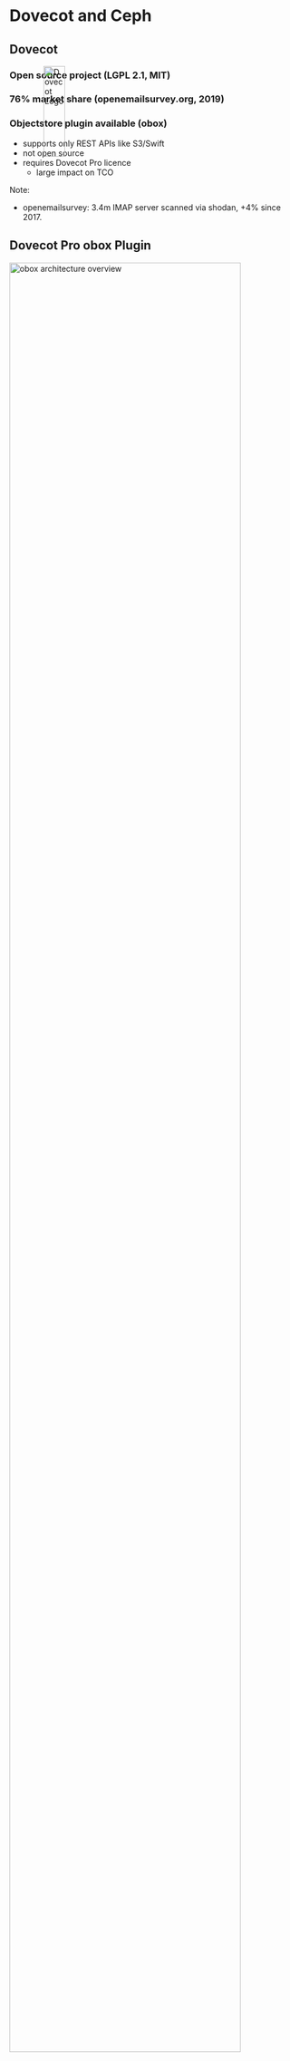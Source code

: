 <!-- .slide: data-state="section-break" id="section-break-4" data-timing="10s" -->
# Dovecot and Ceph


<!-- .slide: data-state="normal" id="librmb-dovecot" data-timing="20s" data-menu-title="Dovecot" -->
## Dovecot

<div>
    <img style="height: 20%; left: 30%; position: absolute" alt="Dovecot Logo"
         data-src="images/dovecot_logo.svg" />
</div>

### Open source project (LGPL 2.1, MIT) <!-- .element class="fragment" data-fragment-index="0"-->

### 76% market share (openemailsurvey.org, 2019) <!-- .element class="fragment" data-fragment-index="1"-->

### Objectstore plugin available (obox) <!-- .element class="fragment" data-fragment-index="2"-->
* supports only REST APIs like S3/Swift <!-- .element class="fragment" data-fragment-index="3"-->
* not open source <!-- .element class="fragment" data-fragment-index="4"-->
* requires Dovecot Pro licence <!-- .element class="fragment" data-fragment-index="5"-->
  * large impact on TCO <!-- .element class="fragment" data-fragment-index="5"-->

Note: 
- openemailsurvey: 3.4m IMAP server scanned via shodan, +4% since 2017.


<!-- .slide: data-state="normal" id="dovecot-obox" data-timing="20s" data-menu-title="Dovecot obox" -->
## Dovecot Pro obox Plugin

<div>
     <img style="width:90%" alt="obox architecture overview"
          data-src="images/dovecot-obox-plugin-architecture-normal.svg" />
</div>

Note: quite complex setup with many layers of caches


<!-- .slide: data-state="normal" id="librmb-DT" data-timing="20s" data-menu-title="DT's approach" -->
## DT's approach
<div>
     <img style="position: absolute; width:30%; left: 63%;" alt="Partner"
          data-src="images/partner.png" />
</div> <!-- .element class="fragment" data-fragment-index="4"-->

* no open source solution on the market <!-- .element class="fragment" data-fragment-index="0"-->
* closed source is no option <!-- .element class="fragment" data-fragment-index="1"-->
* develop / sponsor a solution <!-- .element class="fragment" data-fragment-index="2"-->
* open source it <!-- .element class="fragment" data-fragment-index="3"-->
* partner with: <!-- .element class="fragment" data-fragment-index="4"-->
  * `Wido den Hollander (42on.com)` <!-- .element class="fragment" data-fragment-index="4"-->
  * `Tallence AG` for development <!-- .element class="fragment" data-fragment-index="4"-->
  * `SUSE` for Ceph <!-- .element class="fragment" data-fragment-index="4"-->


<!-- .slide: data-state="normal" id="librmb-DT-1" data-timing="20s" data-menu-title="Ceph Dovecot Plugin" -->
## Ceph plugin for Dovecot
### First Step: hybrid approach <!-- .element class="fragment" data-fragment-index="0"-->

### Emails <!-- .element class="fragment" data-fragment-index="1"-->
* RADOS Cluster <!-- .element class="fragment" data-fragment-index="1"-->

### Metadata and indexes <!-- .element class="fragment" data-fragment-index="2"-->
* CephFS <!-- .element class="fragment" data-fragment-index="2"-->

### Generic email abstraction on top of librados <!-- .element class="fragment" data-fragment-index="4"-->
* Split code into libraries <!-- .element class="fragment" data-fragment-index="4"-->
* Integrate into corresponding upstream projects <!-- .element class="fragment" data-fragment-index="4"-->

Note: out of scope - user data and credential storage; full text search


<!-- .slide: data-state="normal" id="librmb-DT-2.1" data-timing="20s" data-menu-title="librmb" -->
## Librados mailbox (librmb)

<div>
     <img style="width:90%" alt="librmb architecture overview"
          data-src="images/dovecot-plugin-architecture-normal.svg" />
</div>


<!-- .slide: data-state="normal" id="librmb-DT-2.2" data-timing="20s" data-menu-title="librmb - Mail Object Format" -->
## librmb - Mail Object Format

### Mails are immutable regarding the RFC-5322 content <!-- .element: class="fragment" data-fragment-index="1" -->

### RFC-5322 content stored in RADOS directly <!-- .element: class="fragment" data-fragment-index="2" -->

<span class="fragment" data-fragment-index="3">
### Immutable attributes used by Dovecot stored in RADOS xattr <!-- .element: class="fragment" data-fragment-index="3" -->
* rbox format version <!-- .element: class="fragment" data-fragment-index="3" -->
* GUID <!-- .element: class="fragment" data-fragment-index="3" -->
* Received and save date <!-- .element: class="fragment" data-fragment-index="3" -->
* POP3 UIDL and POP3 order <!-- .element: class="fragment" data-fragment-index="3" -->
* Mailbox GUID <!-- .element: class="fragment" data-fragment-index="3" -->
* Physical and virtual size <!-- .element: class="fragment" data-fragment-index="3" -->
* Mail UID <!-- .element: class="fragment" data-fragment-index="3" -->
</span>

### writable attributes are stored in Dovecot index files <!-- .element: class="fragment" data-fragment-index="4" -->


<!-- .slide: data-state="normal" id="librmb-DT-2.3" data-timing="20s" data-menu-title="rmb tool" -->
## Dump email details from RADOS

```bash
$> rmb -p mail_storage -N t1 ls M=ad54230e65b49a59381100009c60b9f7

mailbox_count: 1

MAILBOX: M(mailbox_guid)=ad54230e65b49a59381100009c60b9f7
         mail_total=2, mails_displayed=2
         mailbox_size=5539 bytes

         MAIL:   U(uid)=4
                 oid = a2d69f2868b49a596a1d00009c60b9f7
                 R(receive_time)=Tue Jan 14 00:18:11 2003
                 S(save_time)=Mon Aug 21 12:22:32 2017
                 Z(phy_size)=2919 V(v_size) = 2919 stat_size=2919
                 M(mailbox_guid)=ad54230e65b49a59381100009c60b9f7
                 G(mail_guid)=a3d69f2868b49a596a1d00009c60b9f7
                 I(rbox_version): 0.1
[..]
```

NOTE: alternative - "rados -p rados_mail --all ls"; "for i in `rados -p rados_mail -N $N ls`; do rados -p rados_mail -N $N stat $i >> stats; done ; sort -k3,3 -k4,4 -n stats ; rm stats" ; "rados -p rados_mail get -N $N $Object_id test; cat test" ; "for i in `rados -p rados_mail listxattr -N $N $Object_id`; do echo -n $i: ; rados -p rados_mail getxattr -N $N $Object_id $i; echo "" ; done"


<!-- .slide: data-state="normal" id="librmb-DT-2.4" data-timing="20s" data-menu-title="rados-dict" -->
## RADOS Dictionary Plugin

### make use of Ceph omap key/value store
### RADOS namespaces
 * `shared/<key>`
 * `priv/<key>`

### used by Dovecot to store metadata, quota, ...


<!-- .slide: data-state="normal" id="librmb-DT-3" data-timing="20s" data-menu-title="librmb" -->
## It's open source!

<div>
    <img style="position: absolute; width: 40%; left: 50%;" alt="Github Project Screenshot"
         data-src="images/github-ceph-dovecot_new.png" />
</div> <!-- .element: class="fragment" data-fragment-index="2" -->

### <span>License: `LGPLv2.1`</span><!-- .element: class="fragment" data-fragment-index="0" -->

### <span>Language: `C++`</span> <!-- .element: class="fragment" data-fragment-index="1" -->

### <span>Location: <a href="https://github.com/ceph-dovecot/">github.com/ceph-dovecot/</a></span> <!-- .element: class="fragment" data-fragment-index="2" -->

<span class="fragment" data-fragment-index="3">
### Supported Dovecot versions: <!-- .element: class="fragment" data-fragment-index="3" -->
* 2.2 >= 2.2.21 <!-- .element: class="fragment" data-fragment-index="3" -->
* 2.3 <!-- .element: class="fragment" data-fragment-index="3" -->
</span>

### still under development <!-- .element: class="fragment" data-fragment-index="4" -->

### <span>initial SLES12-SP3 and openSUSE RPMs: https://goo.gl/FymRhu</span> <!-- .element: class="fragment" data-fragment-index="5" -->


<!-- .slide: data-state="normal" id="ceph-version" data-timing="20s" data-menu-title="Ceph version" -->
## Which Ceph Release?

<div>
     <img style="width: 60%; left: 47%; position: absolute" alt="ceph luminous"
          data-src="images/luminous_logo.png" />
</div> <!-- .element: class="fragment" data-fragment-index="5" -->

### Required Features: <!-- .element: class="fragment" data-fragment-index="0" -->

* <!-- .element: class="fragment" data-fragment-index="1" --> Bluestore
  * <!-- .element: class="fragment" data-fragment-index="1" --> write performance is critical
  * <!-- .element: class="fragment" data-fragment-index="1" --> should be at least 2x faster than filestore
* <!-- .element: class="fragment" data-fragment-index="2" --> CephFS
  * <!-- .element: class="fragment" data-fragment-index="2" --> Stable release
  * <!-- .element: class="fragment" data-fragment-index="2" --> Multi-MDS
* <!-- .element: class="fragment" data-fragment-index="3" --> Erasure coding
  * <!-- .element: class="fragment" data-fragment-index="3" --> Cost reduction
* <!-- .element: class="fragment" data-fragment-index="4" --> Resiliency, reliability and fault tolerance

### Enterprise products used: <!-- .element: class="fragment" data-fragment-index="6" -->
* <!-- .element: class="fragment" data-fragment-index="6" --> SES 5, SLES 12-SP3

